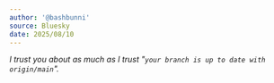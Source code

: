 ```yaml
---
author: '@bashbunni'
source: Bluesky
date: 2025/08/10
---
```


_I trust you about as much as I trust
"`your branch is up to date with origin/main`"._

